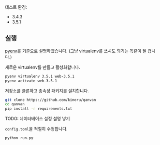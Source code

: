 테스트 환경:

- 3.4.3
- 3.5.1

## 실행

[pyenv](https://github.com/yyuu/pyenv)를 기준으로 설명하겠습니다. (그냥 virtualenv를 쓰셔도 되기는 똑같이 될 겁니다.)

새로운 virtualenv를 만들고 활성화합니다.

```sh
pyenv virtualenv 3.5.1 web-3.5.1
pyenv activate web-3.5.1
```

저장소를 클론하고 종속성 패키지를 설치합니다.

```sh
git clone https://github.com/kinoru/qanvan
cd qanvan
pip install -r requirements.txt
```

TODO: 데이터베이스 설정 설명 넣기

`config.toml`을 적절히 수정합니다.

```sh
python run.py
```
